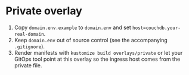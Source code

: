 # Private overlay

1. Copy `domain.env.example` to `domain.env` and set `host=couchdb.your-real-domain`.
2. Keep `domain.env` out of source control (see the accompanying `.gitignore`).
3. Render manifests with `kustomize build overlays/private` or let your GitOps tool point at this overlay so the ingress host comes from the private file.
